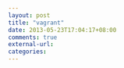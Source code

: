 ```yaml
---
layout: post
title: "vagrant"
date: 2013-05-23T17:04:17+08:00
comments: true
external-url: 
categories: 
---
```

